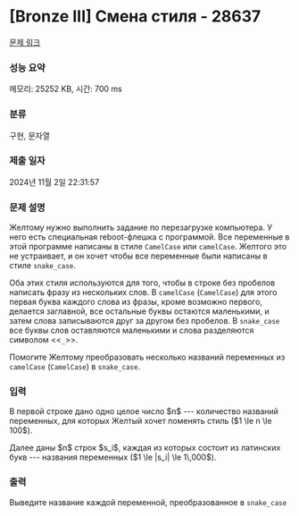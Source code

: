 # [Bronze III] Смена стиля - 28637 

[문제 링크](https://www.acmicpc.net/problem/28637) 

### 성능 요약

메모리: 25252 KB, 시간: 700 ms

### 분류

구현, 문자열

### 제출 일자

2024년 11월 2일 22:31:57

### 문제 설명

<p>Желтому нужно выполнить задание по перезагрузке компьютера. У него есть специальная reboot-флешка с программой. Все переменные в этой программе написаны в стиле <code>CamelCase</code> или <code>camelCase</code>. Желтого это не устраивает, и он хочет чтобы все переменные были написаны в стиле <code>snake_case</code>.</p>

<p>Оба этих стиля используются для того, чтобы в строке без пробелов написать фразу из нескольких слов. В <code>camelCase</code> (<code>CamelCase</code>) для этого первая буква каждого слова из фразы, кроме возможно первого, делается заглавной, все остальные буквы остаются маленькими, и затем слова записываются друг за другом без пробелов. В <code>snake_case</code> все буквы слов оставляются маленькими и слова разделяются символом <<<code>_</code>>>.</p>

<p>Помогите Желтому преобразовать несколько названий переменных из <code>camelCase</code> (<code>CamelCase</code>) в <code>snake_case</code>.</p>

### 입력 

 <p>В первой строке дано одно целое число $n$ --- количество названий переменных, для которых Желтый хочет поменять стиль ($1 \le n \le 100$).</p>

<p>Далее даны $n$ строк $s_i$, каждая из которых состоит из латинских букв --- названия переменных ($1 \le |s_i| \le 1\,000$).</p>

### 출력 

 <p>Выведите название каждой переменной, преобразованное в <code>snake_case</code></p>

